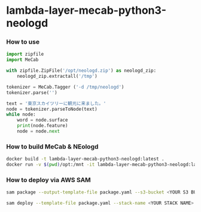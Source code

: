 # lambda-layer-mecab-python3-neologd

### How to use

```python
import zipfile
import MeCab

with zipfile.ZipFile('/opt/neologd.zip') as neologd_zip:
    neologd_zip.extractall('/tmp')

tokenizer = MeCab.Tagger ('-d /tmp/neologd')
tokenizer.parse('')

text = '東京スカイツリーに観光に来ました。'
node = tokenizer.parseToNode(text)
while node:
    word = node.surface
    print(node.feature)
    node = node.next
```

### How to build MeCab & NEologd

```bash
docker build -t lambda-layer-mecab-python3-neologd:latest .
docker run -v $(pwd)/opt:/mnt -it lambda-layer-mecab-python3-neologd:latest
```

### How to deploy via AWS SAM

```bash
sam package --output-template-file package.yaml --s3-bucket <YOUR S3 BUCKET>

sam deploy --template-file package.yaml --stack-name <YOUR STACK NAME>
```
